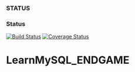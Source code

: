 ### STATUS
### Status
[![Build Status](https://travis-ci.org/TottemhamHotcarl/LearnMySQL_ENDGAME.png)](https://travis-ci.org/TottemhamHotcarl/LearnMySQL_ENDGAME)
[![Coverage Status](https://coveralls.io/repos/github/TottemhamHotcarl/LearnMySQL_ENDGAME/badge.svg)](https://coveralls.io/github/TottemhamHotcarl/LearnMySQL_ENDGAME)



# LearnMySQL_ENDGAME
